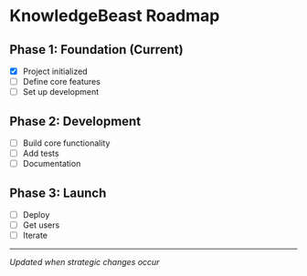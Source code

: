 # KnowledgeBeast Roadmap

## Phase 1: Foundation (Current)
- [x] Project initialized
- [ ] Define core features
- [ ] Set up development

## Phase 2: Development
- [ ] Build core functionality
- [ ] Add tests
- [ ] Documentation

## Phase 3: Launch
- [ ] Deploy
- [ ] Get users
- [ ] Iterate

---
*Updated when strategic changes occur*
